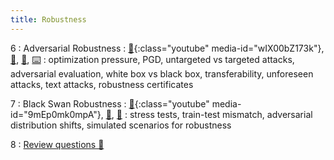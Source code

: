 ```yaml
---
title: Robustness 
---
```


6
: Adversarial Robustness
    : [🎥](#media-popup){:class="youtube" media-id="wIX00bZ173k"}, [🛝](https://docs.google.com/presentation/d/1HzloChC0XElQkCTI181CN6OaYcVNnB5l37sfuANkcq0/edit?usp=sharing), [📖](https://github.com/centerforaisafety/Intro_to_ML_Safety/blob/master/Adversarial%20Robustness/main.md), [⌨️](https://colab.research.google.com/drive/1ezV-jXyPgXDMSo6LqXyRgV_f2ky0cCFH?copy)
: optimization pressure, PGD, untargeted vs targeted attacks, adversarial evaluation, white box vs black box, transferability, unforeseen attacks, text attacks, robustness certificates

7
: Black Swan Robustness
  : [🎥](#media-popup){:class="youtube" media-id="9mEp0mk0mpA"}, [🛝️](https://docs.google.com/presentation/d/1uW7hNstJAq7_lSyk3yP8yTSjN85itESbDHFRi1F4wiw/edit?usp=sharing), [📖](https://github.com/centerforaisafety/Intro_to_ML_Safety/blob/master/Black%20Swan%20Robustness/main.md)
: stress tests, train-test mismatch, adversarial distribution shifts, simulated scenarios for robustness

8
: [Review questions 📝](https://drive.google.com/file/d/1ypEmCfBjDw3e0CS7urfb8pmwj1goAk97/view?usp=sharing)